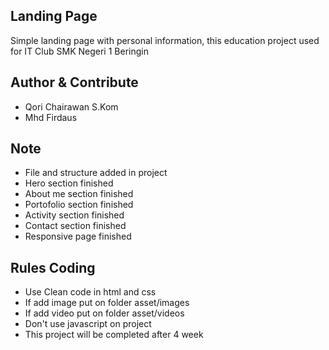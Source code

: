 ## Landing Page

Simple landing page with personal information, this education project used for IT Club SMK Negeri 1 Beringin

## Author & Contribute
- Qori Chairawan S.Kom
- Mhd Firdaus

## Note
- File and structure added in project
- Hero section finished
- About me section finished
- Portofolio section finished
- Activity section finished
- Contact section finished
- Responsive page finished


## Rules Coding
- Use Clean code in html and css
- If add image put on folder asset/images
- If add video put on folder asset/videos
- Don't use javascript on project
- This project will be completed after 4 week